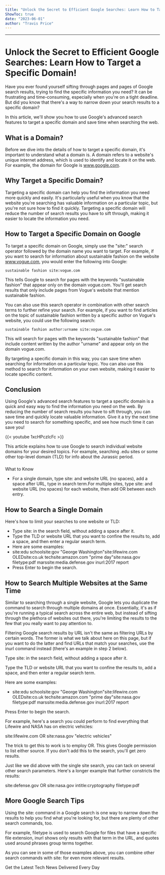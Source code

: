 ```yaml
---
title: "Unlock the Secret to Efficient Google Searches: Learn How to Target a Specific Domain!"
ShowToc: true 
date: "2023-06-01"
author: "Travis Price"
---
```

*****
# Unlock the Secret to Efficient Google Searches: Learn How to Target a Specific Domain!

Have you ever found yourself sifting through pages and pages of Google search results, trying to find the specific information you need? It can be frustrating and time-consuming, especially when you're on a tight deadline. But did you know that there's a way to narrow down your search results to a specific domain? 

In this article, we'll show you how to use Google's advanced search features to target a specific domain and save time when searching the web.

## What is a Domain?

Before we dive into the details of how to target a specific domain, it's important to understand what a domain is. A domain refers to a website's unique internet address, which is used to identify and locate it on the web. For example, the domain for Google is www.google.com.

## Why Target a Specific Domain?

Targeting a specific domain can help you find the information you need more quickly and easily. It's particularly useful when you know that the website you're searching has valuable information on a particular topic, but you're not sure how to find it quickly. Targeting a specific domain will reduce the number of search results you have to sift through, making it easier to locate the information you need.

## How to Target a Specific Domain on Google

To target a specific domain on Google, simply use the "site:" search operator followed by the domain name you want to target. For example, if you want to search for information about sustainable fashion on the website www.vogue.com, you would enter the following into Google:

```
sustainable fashion site:vogue.com
```

This tells Google to search for pages with the keywords "sustainable fashion" that appear only on the domain vogue.com. You'll get search results that only include pages from Vogue's website that mention sustainable fashion.

You can also use this search operator in combination with other search terms to further refine your search. For example, if you want to find articles on the topic of sustainable fashion written by a specific author on Vogue's website, you could use the following search:

```
sustainable fashion author:urname site:vogue.com
```

This will search for pages with the keywords "sustainable fashion" that include content written by the author "urname" and appear only on the domain vogue.com.

By targeting a specific domain in this way, you can save time when searching for information on a particular topic. You can also use this method to search for information on your own website, making it easier to locate specific content.

## Conclusion

Using Google's advanced search features to target a specific domain is a quick and easy way to find the information you need on the web. By reducing the number of search results you have to sift through, you can save time and quickly locate valuable information. Give it a try the next time you need to search for something specific, and see how much time it can save you!

{{< youtube 1xcHPczlcFc >}} 




This article explains how to use Google to search individual website domains for your desired topics. For example, searching .edu sites or some other top-level domain (TLD) for info about the Jurassic period.

 
### 
What to Know
 
- For a single domain, type site: and website URL (no spaces), add a space after URL, type in search term.For multiple sites, type site: and website URL (no spaces) for each website, then add OR between each entry.

 
##   How to Search a Single Domain  
 

Here's how to limit your searches to one website or TLD:

 
- Type site: in the search field, without adding a space after it.
 - Type the TLD or website URL that you want to confine the results to, add a space, and then enter a regular search term.
 - Here are some examples:
 - site:edu schoolsite:gov "George Washington"site:lifewire.com OLEDsite:co.uk techsite:amazon.com "prime day"site:nasa.gov filetype:pdf marssite:media.defense.gov inurl:2017 report
 - Press Enter to begin the search.

 
##   How to Search Multiple Websites at the Same Time  
 

Similar to searching through a single website, Google lets you duplicate the command to search through multiple domains at once. Essentially, it's as if you're running a typical search across the entire web, but instead of sifting through the plethora of websites out there, you're limiting the results to the few that you really want to pay attention to.

 
Filtering Google search results by URL isn't the same as filtering URLs by certain words. The former is what we talk about here on this page, but if you want to do the latter and find URLs that match your searches, use the inurl command instead (there's an example in step 2 below).
 

Type site: in the search field, without adding a space after it.

 

Type the TLD or website URL that you want to confine the results to, add a space, and then enter a regular search term.

 

Here are some examples:

 
- site:edu schoolsite:gov "George Washington"site:lifewire.com OLEDsite:co.uk techsite:amazon.com "prime day"site:nasa.gov filetype:pdf marssite:media.defense.gov inurl:2017 report

 

Press Enter to begin the search.

 

For example, here's a search you could perform to find everything that Lifewire and NASA has on electric vehicles:

 

site:lifewire.com OR site:nasa.gov "electric vehicles"

 

The trick to get this to work is to employ OR. This gives Google permission to list either source. If you don't add this to the search, you'll get zero results.

 

Just like we did above with the single site search, you can tack on several other search parameters. Here's a longer example that further constricts the results:

 

site:defense.gov OR site:nasa.gov intitle:cryptography filetype:pdf

 
##   More Google Search Tips  
 

Using the site: command in a Google search is one way to narrow down the results to help you find what you're looking for, but there are plenty of other search commands, too.

 

For example, filetype is used to search Google for files that have a specific file extension, inurl shows only results with that term in the URL, and quotes used around phrases group terms together.

 

As you can see in some of those examples above, you can combine other search commands with site: for even more relevant results.

 

Get the Latest Tech News Delivered Every Day




